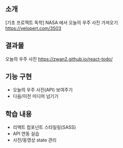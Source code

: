 ## 소개
[기초 프로젝트 독학] 
NASA 에서 오늘의 우주 사진 가져오기
https://velopert.com/3503

## 결과물
오늘의 우주 사진
https://zwan2.github.io/react-todo/

## 기능 구현
- 오늘의 우주 사진(API) 보여주기
- 다음/이전 미디어 넘기기

## 학습 내용
- 리액트 컴포넌트 스타일링(SASS)
- API 연동 실습 
- 사진/동영상 state 관리
